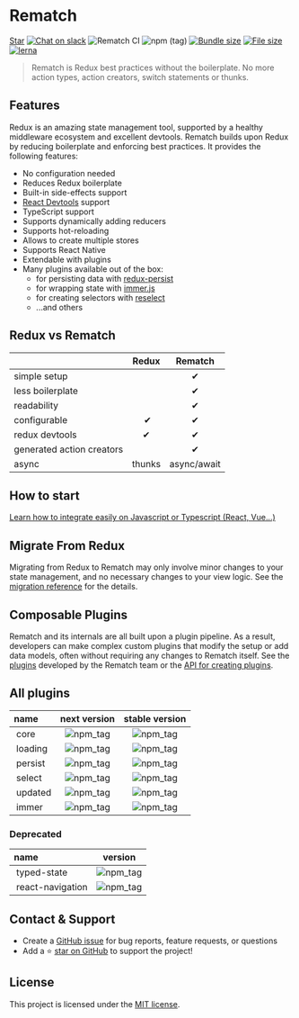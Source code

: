 # Rematch

<a class="github-button" href="https://github.com/rematch/rematch" data-icon="octicon-star" data-show-count="true" aria-label="Star rematch/rematch on GitHub">Star</a> [![Chat on slack](https://img.shields.io/badge/slack-rematchjs-blue.svg?logo=slack&style=flat-square)](https://rematchjs.slack.com) ![Rematch CI](https://github.com/rematch/rematch/workflows/Rematch%20CI/badge.svg?branch=next) ![npm (tag)](https://img.shields.io/npm/v/@rematch/core/next?style=flat-square) [![Bundle size](https://img.shields.io/badge/bundlesize-~2.2kb-brightgreen.svg?style=flat-square)](https://img.shields.io/badge/bundlesize-~5kb-brightgreen.svg?style=flat-square) [![File size](https://img.shields.io/badge/dependencies-redux-brightgreen.svg?style=flat-square)](https://img.shields.io/badge/dependencies-redux-brightgreen.svg?style=flat-square) [![lerna](https://img.shields.io/badge/maintained%20with-lerna-cc00ff.svg?style=flat-square)](https://lerna.js.org/)

> Rematch is Redux best practices without the boilerplate. No more action types, action creators, switch statements or thunks.

## Features

Redux is an amazing state management tool, supported by a healthy middleware ecosystem and excellent devtools.
Rematch builds upon Redux by reducing boilerplate and enforcing best practices. It provides the following features:

- No configuration needed
- Reduces Redux boilerplate
- Built-in side-effects support
- [React Devtools](https://github.com/facebook/react/tree/master/packages/react-devtools) support
- TypeScript support
- Supports dynamically adding reducers
- Supports hot-reloading
- Allows to create multiple stores
- Supports React Native
- Extendable with plugins
- Many plugins available out of the box:
    - for persisting data with [redux-persist](https://github.com/rt2zz/redux-persist)
    - for wrapping state with [immer.js](https://github.com/immerjs/immer)
    - for creating selectors with [reselect](https://github.com/reduxjs/reselect)
    - ...and others

## Redux vs Rematch

|                           | Redux  | Rematch      |
| :------------------------ | :----: | :----------: |
| simple setup ‎            |        | ‎✔           |
| less boilerplate          |        | ‎✔           |
| readability               |        | ‎✔           |
| configurable              | ‎   ✔  | ‎✔           |
| redux devtools            |   ‎✔   |       ‎✔     |
| generated action creators | ‎      |       ‎✔     |
| async                     | thunks | ‎async/await |

## How to start
[Learn how to integrate easily on Javascript or Typescript (React, Vue...)](quick-start.md)

## Migrate From Redux

Migrating from Redux to Rematch may only involve minor changes to your state management, and no necessary changes to your view logic. See the [migration reference](migration-guide.md) for the details.

## Composable Plugins

Rematch and its internals are all built upon a plugin pipeline. As a result, developers can make complex custom plugins that modify the setup or add data models, often without requiring any changes to Rematch itself. See the [plugins](plugins/summary.md) developed by the Rematch team or the [API for creating plugins](api/plugins.md#plugins-api).


## All plugins


|           name            |   next version  | stable version |
| :------------------------ | :----: | :-----: |
|  ‎         core                |    ![npm_tag](https://img.shields.io/npm/v/@rematch/core/next?style=flat-square)    |      ![npm_tag](https://img.shields.io/npm/v/@rematch/core?style=flat-square)    |
|  ‎         loading                |    ![npm_tag](https://img.shields.io/npm/v/@rematch/loading/next?style=flat-square)    |    ![npm_tag](https://img.shields.io/npm/v/@rematch/loading?style=flat-square)    |
|  ‎         persist                |    ![npm_tag](https://img.shields.io/npm/v/@rematch/persist/next?style=flat-square)    |    ![npm_tag](https://img.shields.io/npm/v/@rematch/persist?style=flat-square)    |
|  ‎         select                |    ![npm_tag](https://img.shields.io/npm/v/@rematch/select/next?style=flat-square)    |    ![npm_tag](https://img.shields.io/npm/v/@rematch/select?style=flat-square)    |
|  ‎         updated                |    ![npm_tag](https://img.shields.io/npm/v/@rematch/updated/next?style=flat-square)    |    ![npm_tag](https://img.shields.io/npm/v/@rematch/updated?style=flat-square)    |
|  ‎         immer                |    ![npm_tag](https://img.shields.io/npm/v/@rematch/immer/next?style=flat-square)    |    ![npm_tag](https://img.shields.io/npm/v/@rematch/immer?style=flat-square)    |

### Deprecated
|           name            |   version  |
| :------------------------ | :----: |
|  ‎         typed-state                |    ![npm_tag](https://img.shields.io/npm/v/@rematch/typed-state?style=flat-square)    |
|  ‎         react-navigation                |    ![npm_tag](https://img.shields.io/npm/v/@rematch/react-navigation?style=flat-square)    |

## Contact & Support

- Create a [GitHub issue](https://github.com/rematch/rematch/issues) for bug reports, feature requests, or questions
- Add a ⭐️ [star on GitHub](https://github.com/rematch/rematch) to support the project!

## License

This project is licensed under the [MIT license](https://github.com/rematch/rematch/blob/master/LICENSE).

<!-- GitHub Buttons -->
<script async defer src="https://buttons.github.io/buttons.js"></script>
